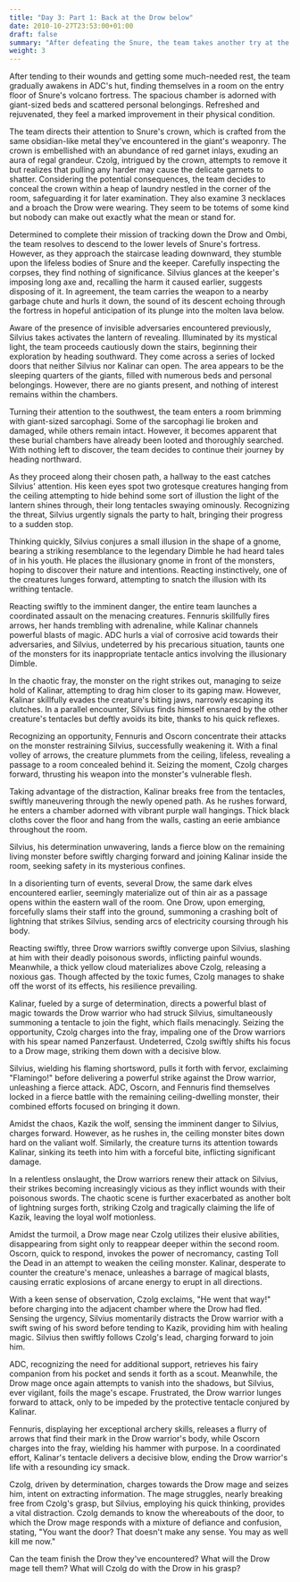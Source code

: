 ```yaml
---
title: "Day 3: Part 1: Back at the Drow below"
date: 2010-10-27T23:53:00+01:00
draft: false
summary: "After defeating the Snure, the team takes another try at the Drow and Ombi"
weight: 3
---
```

After tending to their wounds and getting some much-needed rest, the team gradually awakens in ADC's hut, finding themselves in a room on the entry floor of Snure's volcano fortress. The spacious chamber is adorned with giant-sized beds and scattered personal belongings. Refreshed and rejuvenated, they feel a marked improvement in their physical condition.

The team directs their attention to Snure's crown, which is crafted from the same obsidian-like metal they've encountered in the giant's weaponry. The crown is embellished with an abundance of red garnet inlays, exuding an aura of regal grandeur. Czolg, intrigued by the crown, attempts to remove it but realizes that pulling any harder may cause the delicate garnets to shatter. Considering the potential consequences, the team decides to conceal the crown within a heap of laundry nestled in the corner of the room, safeguarding it for later examination. They also examine 3 necklaces and a broach the Drow were wearing. They seem to be totems of some kind but nobody can make out exactly what the mean or stand for.

Determined to complete their mission of tracking down the Drow and Ombi, the team resolves to descend to the lower levels of Snure's fortress. However, as they approach the staircase leading downward, they stumble upon the lifeless bodies of Snure and the keeper. Carefully inspecting the corpses, they find nothing of significance. Silvius glances at the keeper's imposing long axe and, recalling the harm it caused earlier, suggests disposing of it. In agreement, the team carries the weapon to a nearby garbage chute and hurls it down, the sound of its descent echoing through the fortress in hopeful anticipation of its plunge into the molten lava below.

Aware of the presence of invisible adversaries encountered previously, Silvius takes activates the lantern of revealing. Illuminated by its mystical light, the team proceeds cautiously down the stairs, beginning their exploration by heading southward. They come across a series of locked doors that neither Silvius nor Kalinar can open. The area appears to be the sleeping quarters of the giants, filled with numerous beds and personal belongings. However, there are no giants present, and nothing of interest remains within the chambers.

Turning their attention to the southwest, the team enters a room brimming with giant-sized sarcophagi. Some of the sarcophagi lie broken and damaged, while others remain intact. However, it becomes apparent that these burial chambers have already been looted and thoroughly searched. With nothing left to discover, the team decides to continue their journey by heading northward.

As they proceed along their chosen path, a hallway to the east catches Silvius' attention. His keen eyes spot two grotesque creatures hanging from the ceiling attempting to hide behind some sort of illustion the light of the lantern shines through, their long tentacles swaying ominously. Recognizing the threat, Silvius urgently signals the party to halt, bringing their progress to a sudden stop.

Thinking quickly, Silvius conjures a small illusion in the shape of a gnome, bearing a striking resemblance to the legendary Dimble he had heard tales of in his youth. He places the illusionary gnome in front of the monsters, hoping to discover their nature and intentions. Reacting instinctively, one of the creatures lunges forward, attempting to snatch the illusion with its writhing tentacle.

Reacting swiftly to the imminent danger, the entire team launches a coordinated assault on the menacing creatures. Fennuris skillfully fires arrows, her hands trembling with adrenaline, while Kalinar channels powerful blasts of magic. ADC hurls a vial of corrosive acid towards their adversaries, and Silvius, undeterred by his precarious situation, taunts one of the monsters for its inappropriate tentacle antics involving the illusionary Dimble.

In the chaotic fray, the monster on the right strikes out, managing to seize hold of Kalinar, attempting to drag him closer to its gaping maw. However, Kalinar skillfully evades the creature's biting jaws, narrowly escaping its clutches. In a parallel encounter, Silvius finds himself ensnared by the other creature's tentacles but deftly avoids its bite, thanks to his quick reflexes.

Recognizing an opportunity, Fennuris and Oscorn concentrate their attacks on the monster restraining Silvius, successfully weakening it. With a final volley of arrows, the creature plummets from the ceiling, lifeless, revealing a passage to a room concealed behind it. Seizing the moment, Czolg charges forward, thrusting his weapon into the monster's vulnerable flesh.

Taking advantage of the distraction, Kalinar breaks free from the tentacles, swiftly maneuvering through the newly opened path. As he rushes forward, he enters a chamber adorned with vibrant purple wall hangings. Thick black cloths cover the floor and hang from the walls, casting an eerie ambiance throughout the room.

Silvius, his determination unwavering, lands a fierce blow on the remaining living monster before swiftly charging forward and joining Kalinar inside the room, seeking safety in its mysterious confines.

In a disorienting turn of events, several Drow, the same dark elves encountered earlier, seemingly materialize out of thin air as a passage opens within the eastern wall of the room. One Drow, upon emerging, forcefully slams their staff into the ground, summoning a crashing bolt of lightning that strikes Silvius, sending arcs of electricity coursing through his body.

Reacting swiftly, three Drow warriors swiftly converge upon Silvius, slashing at him with their deadly poisonous swords, inflicting painful wounds. Meanwhile, a thick yellow cloud materializes above Czolg, releasing a noxious gas. Though affected by the toxic fumes, Czolg manages to shake off the worst of its effects, his resilience prevailing.

Kalinar, fueled by a surge of determination, directs a powerful blast of magic towards the Drow warrior who had struck Silvius, simultaneously summoning a tentacle to join the fight, which flails menacingly. Seizing the opportunity, Czolg charges into the fray, impaling one of the Drow warriors with his spear named Panzerfaust. Undeterred, Czolg swiftly shifts his focus to a Drow mage, striking them down with a decisive blow.

Silvius, wielding his flaming shortsword, pulls it forth with fervor, exclaiming "Flamingo!" before delivering a powerful strike against the Drow warrior, unleashing a fierce attack. ADC, Oscorn, and Fennuris find themselves locked in a fierce battle with the remaining ceiling-dwelling monster, their combined efforts focused on bringing it down.

Amidst the chaos, Kazik the wolf, sensing the imminent danger to Silvius, charges forward. However, as he rushes in, the ceiling monster bites down hard on the valiant wolf. Similarly, the creature turns its attention towards Kalinar, sinking its teeth into him with a forceful bite, inflicting significant damage.

In a relentless onslaught, the Drow warriors renew their attack on Silvius, their strikes becoming increasingly vicious as they inflict wounds with their poisonous swords. The chaotic scene is further exacerbated as another bolt of lightning surges forth, striking Czolg and tragically claiming the life of Kazik, leaving the loyal wolf motionless.

Amidst the turmoil, a Drow mage near Czolg utilizes their elusive abilities, disappearing from sight only to reappear deeper within the second room. Oscorn, quick to respond, invokes the power of necromancy, casting Toll the Dead in an attempt to weaken the ceiling monster. Kalinar, desperate to counter the creature's menace, unleashes a barrage of magical blasts, causing erratic explosions of arcane energy to erupt in all directions.

With a keen sense of observation, Czolg exclaims, "He went that way!" before charging into the adjacent chamber where the Drow had fled. Sensing the urgency, Silvius momentarily distracts the Drow warrior with a swift swing of his sword before tending to Kazik, providing him with healing magic. Silvius then swiftly follows Czolg's lead, charging forward to join him.

ADC, recognizing the need for additional support, retrieves his fairy companion from his pocket and sends it forth as a scout. Meanwhile, the Drow mage once again attempts to vanish into the shadows, but Silvius, ever vigilant, foils the mage's escape. Frustrated, the Drow warrior lunges forward to attack, only to be impeded by the protective tentacle conjured by Kalinar.

Fennuris, displaying her exceptional archery skills, releases a flurry of arrows that find their mark in the Drow warrior's body, while Oscorn charges into the fray, wielding his hammer with purpose. In a coordinated effort, Kalinar's tentacle delivers a decisive blow, ending the Drow warrior's life with a resounding icy smack.

Czolg, driven by determination, charges towards the Drow mage and seizes him, intent on extracting information. The mage struggles, nearly breaking free from Czolg's grasp, but Silvius, employing his quick thinking, provides a vital distraction. Czolg demands to know the whereabouts of the door, to which the Drow mage responds with a mixture of defiance and confusion, stating, "You want the door? That doesn't make any sense. You may as well kill me now."

Can the team finish the Drow they've encountered? What will the Drow mage tell them? What will Czolg do with the Drow in his grasp? 


